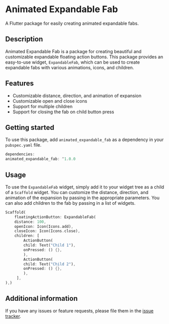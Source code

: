 # Animated Expandable Fab

A Flutter package for easily creating animated expandable fabs.

## Description

Animated Expandable Fab is a package for creating beautiful and customizable expandable floating action buttons. This package provides an easy-to-use widget, `ExpandableFab`, which can be used to create expandable fabs with various animations, icons, and children.

## Features

- Customizable distance, direction, and animation of expansion
- Customizable open and close icons
- Support for multiple children
- Support for closing the fab on child button press

## Getting started

To use this package, add `animated_expandable_fab` as a dependency in your `pubspec.yaml` file.

```dart
dependencies:
animated_expandable_fab: ^1.0.0
```

## Usage

To use the `ExpandableFab` widget, simply add it to your widget tree as a child of a `Scaffold` widget. You can customize the distance, direction, and animation of the expansion by passing in the appropriate parameters. You can also add children to the fab by passing in a list of widgets.


```dart
Scaffold(
    floatingActionButton: ExpandableFab(
    distance: 100,
    openIcon: Icon(Icons.add),
    closeIcon: Icon(Icons.close),
    children: [
        ActionButton(
        child: Text("Child 1"),
        onPressed: () {},
        ),
        ActionButton(
        child: Text("Child 2"),
        onPressed: () {},
        ),
     ],
),)
```

## Additional information

If you have any issues or feature requests, please file them in the [issue tracker](https://github.com/tajaouart/animated_expandable_fab/issues).

